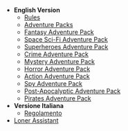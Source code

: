 <!-- _navbar.md -->

- **English Version**
  - [Rules](loner-en.md)
  - [Adventure Packs](adventure-packs.md)
  - [Fantasy Adventure Pack](AP01_fantasy.md)
  - [Space Sci-Fi Adventure Pack](AP02_Space_SciFi.md)
  - [Superheroes Adventure Pack](AP03_superheroes.md)
  - [Crime Adventure Pack](AP04_crime.md)
  - [Mystery Adventure Pack](AP05_mystery.md)
  - [Horror Adventure Pack](AP06_horror.md)
  - [Action Adventure Pack](AP07_action_adventure.md)
  - [Spy Adventure Pack](AP08_spy.md)
  - [Post-Apocalyptic Adventure Pack](AP09_postapoc.md)
  - [Pirates Adventure Pack](AP10_pirates.md) 
- **Versione Italiana**
  - [Regolamento](loner-ita.md)
- [Loner Assistant](https://zeruhur.space/loner-assistant/)